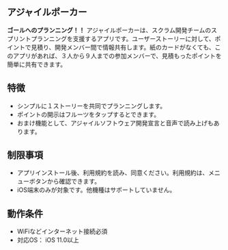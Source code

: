 ## アジャイルポーカー

**ゴールへのプランニング！！**
アジャイルポーカーは、スクラム開発チームのスプリントプランニングを支援するアプリです。ユーザーストーリーに対して、ポイントで見積り、開発メンバー間で情報共有します。紙のカードがなくても、このアプリがあれば、３人から９人までの参加メンバーで、見積もったポイントを簡単に共有できます。

## 特徴

- シンプルに１ストーリーを共同でプランニングします。
- ポイントの開示はフルーツをタップするとできます。
- おまけ機能として、アジャイルソフトウェア開発宣言と音声で読み上げもあります。

## 制限事項
- アプリインストール後、利用規約を読み、同意ください。利用規約は、メニューボタンから確認できます。
- iOS端末のみが対象です。他機種はサポートしていません。

## 動作条件
- WiFiなどインターネット接続必須
- 対応OS： iOS 11.0以上